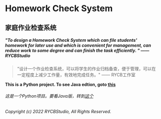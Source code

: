 # Homework Check System
## 家庭作业检查系统
##### "To design a Homework Check System which can file students' homework for later use and which is convenient for management, can reduce work to some degree and can finish the task efficiently. "  —— RYCBStudio
> "设计一个作业检查系统，可以将学生的作业归档备查，便于管理，可以在一定程度上减少工作量，有效地完成任务。"  —— RYCB工作室


**This is a Python project. To see Java edtion, goto [this][this]**

###### *这是一个Python项目。要看Java版，转到*[这个][this]

*Copyright (c) 2022 RYCBStudio, All Rights Reserved.*


[this]:https://github.com/RYCBStudio/HCS
